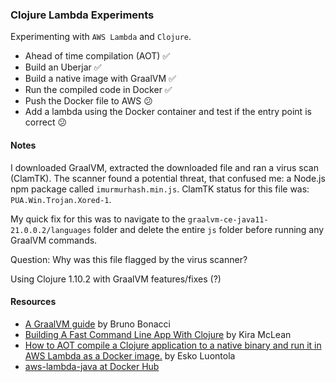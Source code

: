 ### Clojure Lambda Experiments

Experimenting with `AWS Lambda` and `Clojure`.

* Ahead of time compilation (AOT) :white_check_mark:
* Build an Uberjar :white_check_mark:
* Build a native image with GraalVM :white_check_mark:
* Run the compiled code in Docker :white_check_mark:
* Push the Docker file to AWS :confused:
* Add a lambda using the Docker container and test if the entry point is correct :confused:

#### Notes
I downloaded GraalVM, extracted the downloaded file and ran a virus scan (ClamTK). The scanner found a potential threat, that confused me:
a Node.js npm package called `imurmurhash.min.js`. ClamTK status for this file was: `PUA.Win.Trojan.Xored-1`.

My quick fix for this was to navigate to the `graalvm-ce-java11-21.0.0.2/languages` folder and delete the entire `js` folder before running any GraalVM commands.

Question: Why was this file flagged by the virus scanner?

Using Clojure 1.10.2 with GraalVM features/fixes (?)

#### Resources
* [A GraalVM guide](https://github.com/BrunoBonacci/graalvm-clojure/blob/master/doc/clojure-graalvm-native-binary.md) by Bruno Bonacci
* [Building A Fast Command Line App With Clojure](https://kiramclean.com/blog/building-a-fast-command-line-app-with-clojure/) by Kira McLean
* [How to AOT compile a Clojure application to a native binary and run it in AWS Lambda as a Docker image.](https://nitor.com/en/articles/fast-cold-starts-for-clojure-in-aws-lambda-using-graalvm-native-image) by Esko Luontola
* [aws-lambda-java at Docker Hub](https://hub.docker.com/r/amazon/aws-lambda-java)
